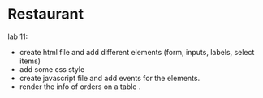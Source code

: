 # Restaurant
lab 11:
- create html file and add different elements (form, inputs, labels, select items)
- add some css style 
- create javascript file and add events for the elements.
- render the info of orders on a table .